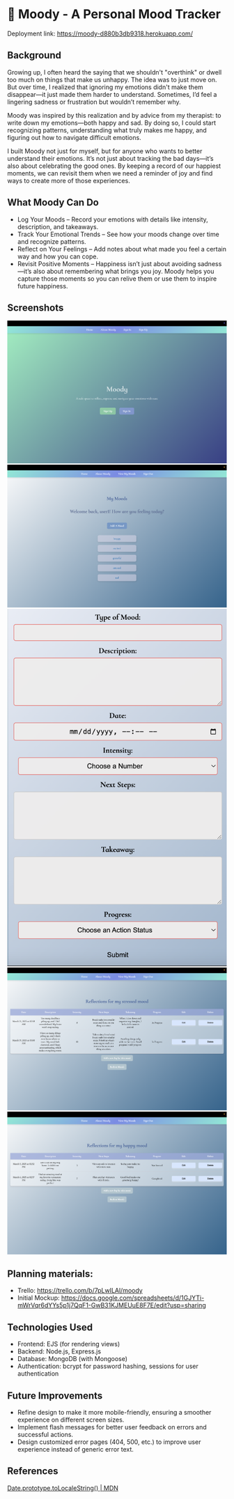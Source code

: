 # 🌙 Moody - A Personal Mood Tracker
Deployment link: https://moody-d880b3db9318.herokuapp.com/

## Background
Growing up, I often heard the saying that we shouldn't "overthink" or dwell too much on things that make us unhappy. The idea was to just move on. But over time, I realized that ignoring my emotions didn't make them disappear—it just made them harder to understand. Sometimes, I’d feel a lingering sadness or frustration but wouldn’t remember why.

Moody was inspired by this realization and by advice from my therapist: to write down my emotions—both happy and sad. By doing so, I could start recognizing patterns, understanding what truly makes me happy, and figuring out how to navigate difficult emotions.

I built Moody not just for myself, but for anyone who wants to better understand their emotions. It’s not just about tracking the bad days—it’s also about celebrating the good ones. By keeping a record of our happiest moments, we can revisit them when we need a reminder of joy and find ways to create more of those experiences.

## What Moody Can Do
- Log Your Moods – Record your emotions with details like intensity, description, and takeaways.
- Track Your Emotional Trends – See how your moods change over time and recognize patterns.
- Reflect on Your Feelings – Add notes about what made you feel a certain way and how you can cope.
- Revisit Positive Moments – Happiness isn’t just about avoiding sadness—it’s also about remembering what brings you joy. Moody helps you capture those moments so you can relive them or use them to inspire future happiness.

## Screenshots
![screenshot of landing page](/assets/images/home.png)
![screenshot of moods index page](/assets/images/moods.png)
![screenshot of add moods form](/assets/images/newform.png)
![screenshot of example mood (stressed) page with associated logs](/assets/images/stressed.png)
![screenshot of example mood (happy) page with associated logs](/assets/images/happy.png)



## Planning materials: 
- Trello: https://trello.com/b/7pLwILAl/moody
- Initial Mockup: https://docs.google.com/spreadsheets/d/1GJYTi-mWrVqr6dYYs5p1j7QqF1-GwB31KJMEUuE8F7E/edit?usp=sharing


## Technologies Used
- Frontend: EJS (for rendering views)
- Backend: Node.js, Express.js
- Database: MongoDB (with Mongoose)
- Authentication: bcrypt for password hashing, sessions for user authentication

## Future Improvements
- Refine design to make it more mobile-friendly, ensuring a smoother experience on different screen sizes.
- Implement flash messages for better user feedback on errors and successful actions.
- Design customized error pages (404, 500, etc.) to improve user experience instead of generic error text.


## References
[Date.prototype.toLocaleString() | MDN](https://developer.mozilla.org/en-US/docs/Web/JavaScript/Reference/Global_Objects/Date/toLocaleString)
